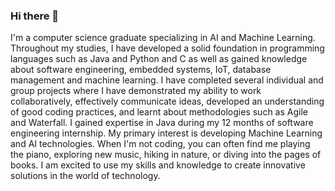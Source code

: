 ### Hi there 👋
I'm a computer science graduate specializing in AI and Machine Learning. Throughout my studies, I have developed a solid foundation in programming languages such as Java and Python and C as well as gained knowledge about software engineering, embedded systems, IoT, database management and machine learning. I have completed several individual and group projects where I have demonstrated my ability to work collaboratively, effectively communicate ideas, developed an understanding of good coding practices, and learnt about methodologies such as Agile and Waterfall. I gained expertise in Java during my 12 months of software engineering internship. My primary interest is developing Machine Learning and AI technologies. When I'm not coding, you can often find me playing the piano, exploring new music, hiking in nature, or diving into the pages of books. I am excited to use my skills and knowledge to create innovative solutions in the world of technology.
